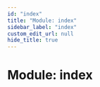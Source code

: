 ```yaml
---
id: "index"
title: "Module: index"
sidebar_label: "index"
custom_edit_url: null
hide_title: true
---
```


# Module: index
